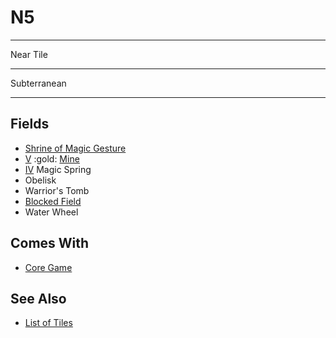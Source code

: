 # N5

___
Near Tile
___
Subterranean
___


## Fields

- [Shrine of Magic Gesture](../spells/index.md)
- [Ⅴ](../difficulties.md) :gold: [Mine](../fields.md#flaggable)
- [Ⅳ](../difficulties.md) Magic Spring
- Obelisk
- Warrior's Tomb
- [Blocked Field](../keywords/blocked_field.md)
- Water Wheel


## Comes With

- [Core Game](../content/core_game.md)


## See Also

- [List of Tiles](index.md)
